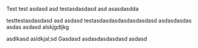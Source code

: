 Test
test asdasd
asd 
testasdasdasd asd asasdasdda

testtestasdasdasd asd 
asdasd
testasdasdasdasdasdasdasd
asdasdasdas
asdas
asdasd
alskjgdljkg

asdlkasd
asldkjal;sd
Gasdasd
asdasdasdasdasd
asdasd
